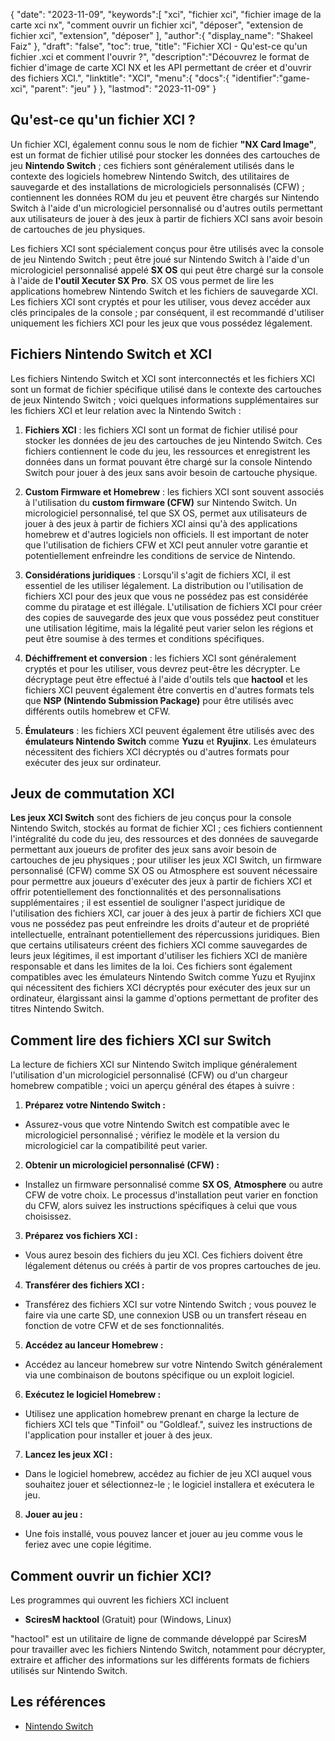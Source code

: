 {
"date": "2023-11-09",
   "keywords":[
"xci",
"fichier xci",
"fichier image de la carte xci nx",
"comment ouvrir un fichier xci",
"déposer",
"extension de fichier xci",
"extension",
"déposer"
],
   "author":{
"display_name": "Shakeel Faiz"
},
"draft": "false",
"toc": true,
"title": "Fichier XCI - Qu'est-ce qu'un fichier .xci et comment l'ouvrir ?",
   "description":"Découvrez le format de fichier d'image de carte XCI NX et les API permettant de créer et d'ouvrir des fichiers XCI.",
"linktitle": "XCI",
   "menu":{
      "docs":{
         "identifier":"game-xci",
"parent": "jeu"
}
},
"lastmod": "2023-11-09"
}

## Qu'est-ce qu'un fichier XCI ?

Un fichier XCI, également connu sous le nom de fichier **"NX Card Image"**, est un format de fichier utilisé pour stocker les données des cartouches de jeu **Nintendo Switch** ; ces fichiers sont généralement utilisés dans le contexte des logiciels homebrew Nintendo Switch, des utilitaires de sauvegarde et des installations de micrologiciels personnalisés (CFW) ; contiennent les données ROM du jeu et peuvent être chargés sur Nintendo Switch à l'aide d'un micrologiciel personnalisé ou d'autres outils permettant aux utilisateurs de jouer à des jeux à partir de fichiers XCI sans avoir besoin de cartouches de jeu physiques.

Les fichiers XCI sont spécialement conçus pour être utilisés avec la console de jeu Nintendo Switch ; peut être joué sur Nintendo Switch à l'aide d'un micrologiciel personnalisé appelé **SX OS** qui peut être chargé sur la console à l'aide de **l'outil Xecuter SX Pro**. SX OS vous permet de lire les applications homebrew Nintendo Switch et les fichiers de sauvegarde XCI. Les fichiers XCI sont cryptés et pour les utiliser, vous devez accéder aux clés principales de la console ; par conséquent, il est recommandé d'utiliser uniquement les fichiers XCI pour les jeux que vous possédez légalement.

## Fichiers Nintendo Switch et XCI

Les fichiers Nintendo Switch et XCI sont interconnectés et les fichiers XCI sont un format de fichier spécifique utilisé dans le contexte des cartouches de jeux Nintendo Switch ; voici quelques informations supplémentaires sur les fichiers XCI et leur relation avec la Nintendo Switch :

1. **Fichiers XCI** : les fichiers XCI sont un format de fichier utilisé pour stocker les données de jeu des cartouches de jeu Nintendo Switch. Ces fichiers contiennent le code du jeu, les ressources et enregistrent les données dans un format pouvant être chargé sur la console Nintendo Switch pour jouer à des jeux sans avoir besoin de cartouche physique.
    












2. **Custom Firmware et Homebrew** : les fichiers XCI sont souvent associés à l'utilisation du **custom firmware (CFW)** sur Nintendo Switch. Un micrologiciel personnalisé, tel que SX OS, permet aux utilisateurs de jouer à des jeux à partir de fichiers XCI ainsi qu'à des applications homebrew et d'autres logiciels non officiels. Il est important de noter que l'utilisation de fichiers CFW et XCI peut annuler votre garantie et potentiellement enfreindre les conditions de service de Nintendo.
    












3. **Considérations juridiques** : Lorsqu'il s'agit de fichiers XCI, il est essentiel de les utiliser légalement. La distribution ou l'utilisation de fichiers XCI pour des jeux que vous ne possédez pas est considérée comme du piratage et est illégale. L'utilisation de fichiers XCI pour créer des copies de sauvegarde des jeux que vous possédez peut constituer une utilisation légitime, mais la légalité peut varier selon les régions et peut être soumise à des termes et conditions spécifiques.
    












4. **Déchiffrement et conversion** : les fichiers XCI sont généralement cryptés et pour les utiliser, vous devrez peut-être les décrypter. Le décryptage peut être effectué à l'aide d'outils tels que **hactool** et les fichiers XCI peuvent également être convertis en d'autres formats tels que **NSP (Nintendo Submission Package)** pour être utilisés avec différents outils homebrew et CFW.
    












5. **Émulateurs** : les fichiers XCI peuvent également être utilisés avec des **émulateurs Nintendo Switch** comme **Yuzu** et **Ryujinx**. Les émulateurs nécessitent des fichiers XCI décryptés ou d'autres formats pour exécuter des jeux sur ordinateur.

## Jeux de commutation XCI

**Les jeux XCI Switch** sont des fichiers de jeu conçus pour la console Nintendo Switch, stockés au format de fichier XCI ; ces fichiers contiennent l'intégralité du code du jeu, des ressources et des données de sauvegarde permettant aux joueurs de profiter des jeux sans avoir besoin de cartouches de jeu physiques ; pour utiliser les jeux XCI Switch, un firmware personnalisé (CFW) comme SX OS ou Atmosphere est souvent nécessaire pour permettre aux joueurs d'exécuter des jeux à partir de fichiers XCI et offrir potentiellement des fonctionnalités et des personnalisations supplémentaires ; il est essentiel de souligner l'aspect juridique de l'utilisation des fichiers XCI, car jouer à des jeux à partir de fichiers XCI que vous ne possédez pas peut enfreindre les droits d'auteur et de propriété intellectuelle, entraînant potentiellement des répercussions juridiques. Bien que certains utilisateurs créent des fichiers XCI comme sauvegardes de leurs jeux légitimes, il est important d'utiliser les fichiers XCI de manière responsable et dans les limites de la loi. Ces fichiers sont également compatibles avec les émulateurs Nintendo Switch comme Yuzu et Ryujinx qui nécessitent des fichiers XCI décryptés pour exécuter des jeux sur un ordinateur, élargissant ainsi la gamme d'options permettant de profiter des titres Nintendo Switch.

## Comment lire des fichiers XCI sur Switch

La lecture de fichiers XCI sur Nintendo Switch implique généralement l'utilisation d'un micrologiciel personnalisé (CFW) ou d'un chargeur homebrew compatible ; voici un aperçu général des étapes à suivre :

1. **Préparez votre Nintendo Switch :**
    












- Assurez-vous que votre Nintendo Switch est compatible avec le micrologiciel personnalisé ; vérifiez le modèle et la version du micrologiciel car la compatibilité peut varier.
2. **Obtenir un micrologiciel personnalisé (CFW) :**
    












- Installez un firmware personnalisé comme **SX OS**, **Atmosphere** ou autre CFW de votre choix. Le processus d'installation peut varier en fonction du CFW, alors suivez les instructions spécifiques à celui que vous choisissez.
3. **Préparez vos fichiers XCI :**
    












- Vous aurez besoin des fichiers du jeu XCI. Ces fichiers doivent être légalement détenus ou créés à partir de vos propres cartouches de jeu.
4. **Transférer des fichiers XCI :**
    












- Transférez des fichiers XCI sur votre Nintendo Switch ; vous pouvez le faire via une carte SD, une connexion USB ou un transfert réseau en fonction de votre CFW et de ses fonctionnalités.
5. **Accédez au lanceur Homebrew :**
    












- Accédez au lanceur homebrew sur votre Nintendo Switch généralement via une combinaison de boutons spécifique ou un exploit logiciel.
6. **Exécutez le logiciel Homebrew :**
    












- Utilisez une application homebrew prenant en charge la lecture de fichiers XCI tels que "Tinfoil" ou "Goldleaf.", suivez les instructions de l'application pour installer et jouer à des jeux.
7. **Lancez les jeux XCI :**
    












- Dans le logiciel homebrew, accédez au fichier de jeu XCI auquel vous souhaitez jouer et sélectionnez-le ; le logiciel installera et exécutera le jeu.
8. **Jouer au jeu :**
    












- Une fois installé, vous pouvez lancer et jouer au jeu comme vous le feriez avec une copie légitime.

## Comment ouvrir un fichier XCI?

Les programmes qui ouvrent les fichiers XCI incluent

- **SciresM hacktool** (Gratuit) pour (Windows, Linux)

"hactool" est un utilitaire de ligne de commande développé par SciresM pour travailler avec les fichiers Nintendo Switch, notamment pour décrypter, extraire et afficher des informations sur les différents formats de fichiers utilisés sur Nintendo Switch.

## Les références
* [Nintendo Switch](https://en.wikipedia.org/wiki/Nintendo_Switch)
